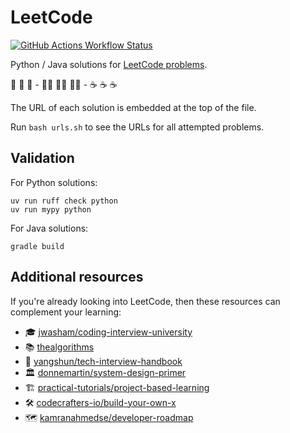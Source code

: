 # LeetCode

[![GitHub Actions Workflow Status](https://img.shields.io/github/actions/workflow/status/huangsam/leetcode/ci.yml)](https://github.com/huangsam/leetcode/actions)

Python / Java solutions for [LeetCode problems](https://leetcode.com/).

🐍 🐍 🐍 - 🏃‍♂️ 🏃‍♂️ 🏃‍♂️ - ☕ ☕ ☕

The URL of each solution is embedded at the top of the file.

Run `bash urls.sh` to see the URLs for all attempted problems.

## Validation

For Python solutions:

```shell
uv run ruff check python
uv run mypy python
```

For Java solutions:

```shell
gradle build
```

## Additional resources

If you're already looking into LeetCode, then these resources can complement your learning:

- 🎓 [jwasham/coding-interview-university](https://github.com/jwasham/coding-interview-university)
- 📚 [thealgorithms](https://github.com/thealgorithms)
- 🤝 [yangshun/tech-interview-handbook](https://github.com/yangshun/tech-interview-handbook)
- 🏛️ [donnemartin/system-design-primer](https://github.com/donnemartin/system-design-primer)
- 🏗️ [practical-tutorials/project-based-learning](https://github.com/practical-tutorials/project-based-learning)
- 🛠️ [codecrafters-io/build-your-own-x](https://github.com/codecrafters-io/build-your-own-x)
- 🗺️ [kamranahmedse/developer-roadmap](https://github.com/kamranahmedse/developer-roadmap)
